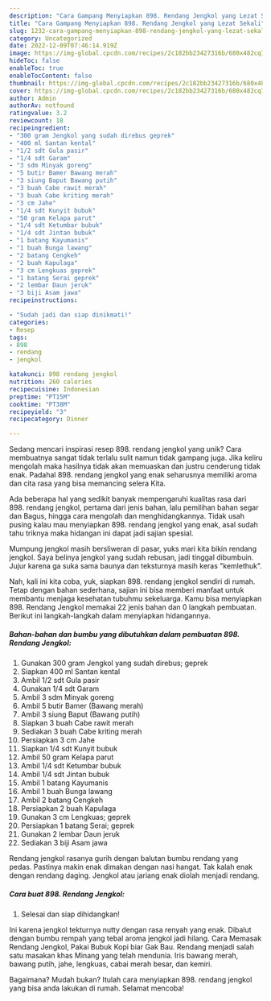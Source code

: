 ```yaml
---
description: "Cara Gampang Menyiapkan 898. Rendang Jengkol yang Lezat Sekali"
title: "Cara Gampang Menyiapkan 898. Rendang Jengkol yang Lezat Sekali"
slug: 1232-cara-gampang-menyiapkan-898-rendang-jengkol-yang-lezat-sekali
category: Uncategorized
date: 2022-12-09T07:46:14.919Z
image: https://img-global.cpcdn.com/recipes/2c182bb23427316b/680x482cq70/898-rendang-jengkol-foto-resep-utama.jpg
hideToc: false
enableToc: true
enableTocContent: false
thumbnail: https://img-global.cpcdn.com/recipes/2c182bb23427316b/680x482cq70/898-rendang-jengkol-foto-resep-utama.jpg
cover: https://img-global.cpcdn.com/recipes/2c182bb23427316b/680x482cq70/898-rendang-jengkol-foto-resep-utama.jpg
author: Admin
authorAv: notfound
ratingvalue: 3.2
reviewcount: 18
recipeingredient:
- "300 gram Jengkol yang sudah direbus geprek"
- "400 ml Santan kental"
- "1/2 sdt Gula pasir"
- "1/4 sdt Garam"
- "3 sdm Minyak goreng"
- "5 butir Bamer Bawang merah"
- "3 siung Baput Bawang putih"
- "3 buah Cabe rawit merah"
- "3 buah Cabe kriting merah"
- "3 cm Jahe"
- "1/4 sdt Kunyit bubuk"
- "50 gram Kelapa parut"
- "1/4 sdt Ketumbar bubuk"
- "1/4 sdt Jintan bubuk"
- "1 batang Kayumanis"
- "1 buah Bunga lawang"
- "2 batang Cengkeh"
- "2 buah Kapulaga"
- "3 cm Lengkuas geprek"
- "1 batang Serai geprek"
- "2 lembar Daun jeruk"
- "3 biji Asam jawa"
recipeinstructions:

- "Sudah jadi dan siap dinikmati!"
categories:
- Resep
tags:
- 898
- rendang
- jengkol

katakunci: 898 rendang jengkol 
nutrition: 260 calories
recipecuisine: Indonesian
preptime: "PT15M"
cooktime: "PT38M"
recipeyield: "3"
recipecategory: Dinner

---
```





Sedang mencari inspirasi resep 898. rendang jengkol yang unik? Cara membuatnya sangat tidak terlalu sulit namun tidak gampang juga. Jika keliru mengolah maka hasilnya tidak akan memuaskan dan justru cenderung tidak enak. Padahal 898. rendang jengkol yang enak seharusnya memiliki aroma dan cita rasa yang bisa memancing selera Kita.





Ada beberapa hal yang sedikit banyak mempengaruhi kualitas rasa dari 898. rendang jengkol, pertama dari jenis bahan, lalu pemilihan bahan segar dan Bagus, hingga cara mengolah dan menghidangkannya. Tidak usah pusing kalau mau menyiapkan 898. rendang jengkol yang enak,      asal sudah tahu triknya maka hidangan ini dapat jadi sajian spesial.














Mumpung jengkol masih bersliweran di pasar, yuks mari kita bikin rendang jengkol. Saya belinya jengkol yang sudah rebusan, jadi tinggal dibumbuin. Jujur karena ga suka sama baunya dan teksturnya masih keras &#34;kemlethuk&#34;.






Nah, kali ini kita coba, yuk, siapkan 898. rendang jengkol sendiri di rumah. Tetap dengan bahan sederhana, sajian ini bisa memberi manfaat untuk membantu menjaga kesehatan tubuhmu sekeluarga. Kamu bisa menyiapkan 898. Rendang Jengkol memakai 22 jenis bahan dan 0 langkah pembuatan. Berikut ini langkah-langkah dalam menyiapkan hidangannya.

<!--inarticleads1-->

##### Bahan-bahan dan bumbu yang dibutuhkan dalam pembuatan 898. Rendang Jengkol:

1. Gunakan 300 gram Jengkol yang sudah direbus; geprek
1. Siapkan 400 ml Santan kental
1. Ambil 1/2 sdt Gula pasir
1. Gunakan 1/4 sdt Garam
1. Ambil 3 sdm Minyak goreng
1. Ambil 5 butir Bamer (Bawang merah)
1. Ambil 3 siung Baput (Bawang putih)
1. Siapkan 3 buah Cabe rawit merah
1. Sediakan 3 buah Cabe kriting merah
1. Persiapkan 3 cm Jahe
1. Siapkan 1/4 sdt Kunyit bubuk
1. Ambil 50 gram Kelapa parut
1. Ambil 1/4 sdt Ketumbar bubuk
1. Ambil 1/4 sdt Jintan bubuk
1. Ambil 1 batang Kayumanis
1. Ambil 1 buah Bunga lawang
1. Ambil 2 batang Cengkeh
1. Persiapkan 2 buah Kapulaga
1. Gunakan 3 cm Lengkuas; geprek
1. Persiapkan 1 batang Serai; geprek
1. Gunakan 2 lembar Daun jeruk
1. Sediakan 3 biji Asam jawa


Rendang jengkol rasanya gurih dengan balutan bumbu rendang yang pedas. Pastinya makin enak dimakan dengan nasi hangat. Tak kalah enak dengan rendang daging. Jengkol atau jariang enak diolah menjadi rendang. 

<!--inarticleads2-->

##### Cara buat 898. Rendang Jengkol:


1. Selesai dan siap dihidangkan!

Ini karena jengkol tekturnya nutty dengan rasa renyah yang enak. Dibalut dengan bumbu rempah yang tebal aroma jengkol jadi hilang. Cara Memasak Rendang Jengkol, Pakai Bubuk Kopi biar Gak Bau. Rendang menjadi salah satu masakan khas Minang yang telah mendunia. Iris bawang merah, bawang putih, jahe, lengkuas, cabai merah besar, dan kemiri. 

Bagaimana? Mudah bukan? Itulah cara menyiapkan 898. rendang jengkol yang bisa anda lakukan di rumah. Selamat mencoba!
